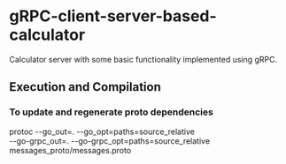 # gRPC-client-server-based-calculator
Calculator server with some basic functionality implemented using gRPC.


## Execution and Compilation
### To update and regenerate proto dependencies
protoc --go_out=. --go_opt=paths=source_relative \
    --go-grpc_out=. --go-grpc_opt=paths=source_relative \
    messages_proto/messages.proto